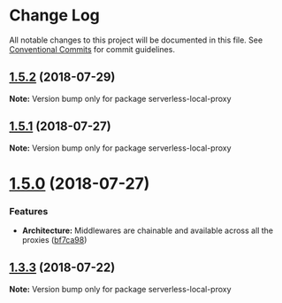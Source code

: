 # Change Log

All notable changes to this project will be documented in this file.
See [Conventional Commits](https://conventionalcommits.org) for commit guidelines.

<a name="1.5.2"></a>
## [1.5.2](https://github.com/serverless-local-proxy/serverless-local-proxy/compare/v1.5.1...v1.5.2) (2018-07-29)




**Note:** Version bump only for package serverless-local-proxy

<a name="1.5.1"></a>
## [1.5.1](https://github.com/serverless-local-proxy/compare/v1.5.0...v1.5.1) (2018-07-27)




**Note:** Version bump only for package serverless-local-proxy

<a name="1.5.0"></a>
# [1.5.0](https://github.com/serverless-local-proxy/compare/v1.4.8...v1.5.0) (2018-07-27)


### Features

* **Architecture:** Middlewares are chainable and available across all the proxies ([bf7ca98](https://github.com/serverless-local-proxy/commit/bf7ca98))




<a name="1.3.3"></a>
## [1.3.3](https://github.com/serverless-local-proxy/plugin/compare/v1.3.2...v1.3.3) (2018-07-22)




**Note:** Version bump only for package serverless-local-proxy
